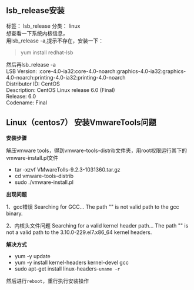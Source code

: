 ## lsb_release安装

标签： lsb_release 	分类： linux<br>
想查看一下系统内核信息，<br>
用lsb_release -a,提示不存在，安装一下：<br>
> yum install redhat-lsb

然后再lsb_release -a<br>
LSB Version:    :core-4.0-ia32:core-4.0-noarch:graphics-4.0-ia32:graphics-4.0-noarch:printing-4.0-ia32:printing-4.0-noarch<br>
Distributor ID: CentOS<br>
Description:    CentOS Linux release 6.0 (Final)<br>
Release:        6.0<br>
Codename:       Final

## Linux（centos7） 安装VmwareTools问题

**安装步骤**

解压vmware tools，得到vmware-tools-distrib文件夹，用root权限运行其下的vmware-install.pl文件

* tar -xzvf VMwareTolls-9.2.3-1031360.tar.gz 
* cd vmware-tools-distrib 
* sudo ./vmware-install.pl

**出现问题**

1、gcc错误
Searching for GCC...
The path "" is not valid path to the gcc binary.

2、内核头文件问题
Searching for a valid kernel header path...
The path "" is not a valid path to the 3.10.0-229.el7.x86_64 kernel headers.

**解决方式**

- yum -y update <br>
- yum -y install kernel-headers kernel-devel gcc
- sudo apt-get install linux-headers-`uname -r`

然后进行`reboot`，重行执行安装操作


